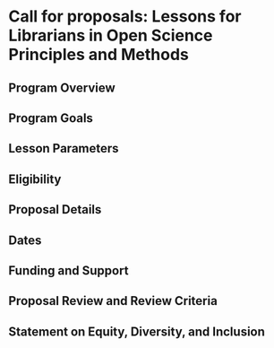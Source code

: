 # Call for proposals: Lessons for Librarians in Open Science Principles and Methods 

## Program Overview 

## Program Goals

## Lesson Parameters

## Eligibility

## Proposal Details

## Dates 

## Funding and Support

## Proposal Review and Review Criteria

## Statement on Equity, Diversity, and Inclusion



